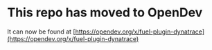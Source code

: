 # This repo has moved to OpenDev

It can now be found at [https://opendev.org/x/fuel-plugin-dynatrace](https://opendev.org/x/fuel-plugin-dynatrace)
